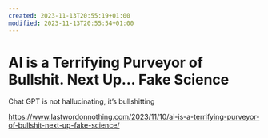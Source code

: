 ```yaml
---
created: 2023-11-13T20:55:19+01:00
modified: 2023-11-13T20:55:54+01:00
---
```


# AI is a Terrifying Purveyor of Bullshit. Next Up... Fake Science

Chat GPT is not hallucinating, it’s bullshitting

<https://www.lastwordonnothing.com/2023/11/10/ai-is-a-terrifying-purveyor-of-bullshit-next-up-fake-science/>


